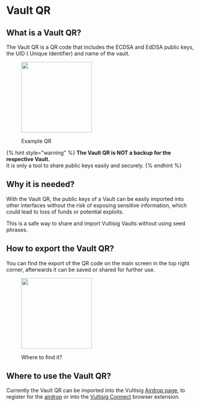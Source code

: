 # Vault QR

## What is a Vault QR?

The Vault QR is a QR code that includes the ECDSA and EdDSA public keys, the UID ( Unique Identifier) and name of the vault.

<figure><img src="../../.gitbook/assets/VultisigQR-Main Vault-828.png" alt="" width="188"><figcaption><p>Example QR</p></figcaption></figure>

{% hint style="warning" %}
**The Vault QR is NOT a backup for the respective Vault.**\
It is only a tool to share public keys easily and securely.
{% endhint %}

## Why it is needed?

With the Vault QR, the public keys of a Vault can be easily imported into other interfaces without the risk of exposing sensitive information, which could lead to loss of funds or potential exploits.&#x20;

This is a safe way to share and import Vultisig Vaults without using seed phrases.

## How to export the Vault QR?

You can find the export of the QR code on the main screen in the top right corner, afterwards it can be saved or shared for further use.

<figure><img src="../../.gitbook/assets/Simulator Screenshot - iPhone 15 Pro - 2024-10-15 at 20.21.18.png" alt="" width="188"><figcaption><p>Where to find it?</p></figcaption></figure>

## Where to use the Vault QR?

Currently the Vault QR can be imported into the Vultisig [Airdrop page](https://airdrop.vultisig.com/), to register for the [airdrop](../../vult-token/airdrop.md) or into the [Vultisig Connect](broken-reference) browser extension.
